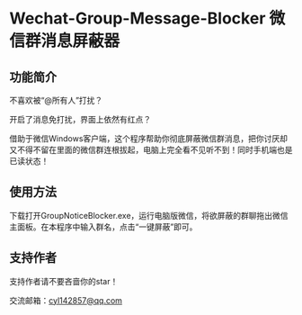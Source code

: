# Wechat-Group-Message-Blocker  微信群消息屏蔽器

## 功能简介
不喜欢被“@所有人”打扰？

开启了消息免打扰，界面上依然有红点？

借助于微信Windows客户端，这个程序帮助你彻底屏蔽微信群消息，把你讨厌却又不得不留在里面的微信群连根拔起，电脑上完全看不见听不到！同时手机端也是已读状态！
## 使用方法
下载打开GroupNoticeBlocker.exe，运行电脑版微信，将欲屏蔽的群聊拖出微信主面板。在本程序中输入群名，点击“一键屏蔽”即可。

## 支持作者
支持作者请不要吝啬你的star！

交流邮箱：cyl142857@qq.com
